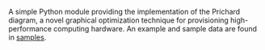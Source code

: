 A simple Python module providing the implementation of the Prichard diagram, a novel graphical optimization technique for provisioning high-performance computing hardware. An example and sample data are found in [samples](https://github.com/reidprichard/hpc_optimization_plotter/tree/main/samples).
